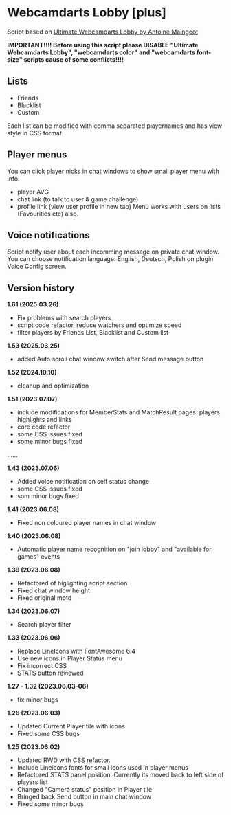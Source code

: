 Webcamdarts Lobby [plus]
====================

Script based on [Ultimate Webcamdarts Lobby by Antoine Maingeot](https://greasyfork.org/pl/scripts/401652-ultimate-webcamdarts-lobby)

**IMPORTANT!!!! Before using this script please DISABLE "Ultimate Webcamdarts Lobby", "webcamdarts color" and "webcamdarts font-size" scripts cause of some conflicts!!!!**

Lists
---------------------
* Friends
* Blacklist
* Custom

Each list can be modified with comma separated playernames and has view style in CSS format.


Player menus
---------------------
You can click player nicks in chat windows to show small player menu with info:
- player AVG
- chat link (to talk to user & game challenge)
- profile link (view user profile in new tab)
Menu works with users on lists (Favourities etc) also.

Voice notifications
---------------------
Script notify user about each incomming message on private chat window. 
You can choose notification language: English, Deutsch, Polish on plugin Voice Config screen.  


Version history
---------------------

**1.61 (2025.03.26)**
* Fix problems with search players
* script code refactor, reduce watchers and optimize speed
* filter players by Friends List, Blacklist and Custom list
 
**1.53 (2025.03.25)**
* added Auto scroll chat window switch after Send message button

**1.52 (2024.10.10)**
* cleanup and optimization

**1.51 (2023.07.07)**
* include modifications for MemberStats and MatchResult pages: players highlights and links
* core code refactor
* some CSS issues fixed
* some minor bugs fixed

......

**1.43 (2023.07.06)**
* Added voice notification on self status change
* some CSS issues fixed
* som minor bugs fixed


**1.41 (2023.06.08)**
* Fixed non coloured player names in chat window


**1.40 (2023.06.08)**
* Automatic player name recognition on "join lobby" and "available for games" events


**1.39 (2023.06.08)**
* Refactored of higlighting script section
* Fixed chat window height 
* Fixed original motd

**1.34 (2023.06.07)**
* Search player filter


**1.33 (2023.06.06)**
* Replace LineIcons with FontAwesome 6.4
* Use new icons in Player Status menu
* Fix incorrect CSS
* STATS button reviewed

**1.27 - 1.32 (2023.06.03-06)**
* fix minor bugs

**1.26 (2023.06.03)**
* Updated Current Player tile with icons
* Fixed some CSS bugs


**1.25 (2023.06.02)**
* Updated RWD with CSS refactor.
* Include Lineicons fonts for small icons used in player menus
* Refactored STATS panel position. Currently its moved back to left side of players list
* Changed "Camera status" position in Player tile
* Bringed back Send button in main chat window
* Fixed some minor bugs
